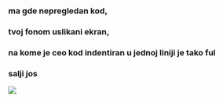 ### ma gde nepregledan kod, 
### tvoj fonom uslikani ekran,
### na kome je ceo kod indentiran u jednoj liniji je tako ful
### salji jos
![](https://media.giphy.com/media/3og0ICJy5uWPzPrIiY/giphy.gif)
